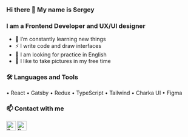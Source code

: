 ### Hi there 👋 My name is Sergey
### I am a Frontend Developer and UX/UI designer

- 🌱 I’m constantly learning new things
- ⚡ I write code and draw interfaces
- 🧐 I am looking for practice in English
- 📸 I like to take pictures in my free time

### 🛠 Languages and Tools
• React • Gatsby • Redux • TypeScript • Tailwind • Charka UI • Figma

### 📫 Contact with me
[<img align="left" alt="React" width="25px" src="https://cdn.worldvectorlogo.com/logos/linkedin-icon-2.svg" />][LinkedIn]
[<img align="left" alt="React" width="25px" src="https://cdn.worldvectorlogo.com/logos/instagram-5.svg" />][Instagram]


[LinkedIn]: https://www.linkedin.com/in/seem16/
[Instagram]: https://instagram.com/greenfl4me/




